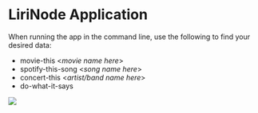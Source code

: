 # LiriNode Application

When running the app in the command line, use the following to find your desired data: 

* movie-this <*movie name here*>
* spotify-this-song <*song name here*>
* concert-this <*artist/band name here*>
* do-what-it-says 


<img src="demo-video.gif" />
